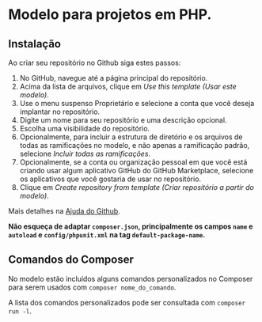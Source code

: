 # Modelo para projetos em PHP.

## Instalação

Ao criar seu repositório no Github siga estes passos:

1. No GitHub, navegue até a página principal do repositório.
2. Acima da lista de arquivos, clique em *Use this template (Usar este modelo)*.
3. Use o menu suspenso Proprietário e selecione a conta que você deseja implantar no repositório.
4. Digite um nome para seu repositório e uma descrição opcional.
5. Escolha uma visibilidade do repositório.
6. Opcionalmente, para incluir a estrutura de diretório e os arquivos de todas as ramificações no modelo, e não apenas a ramificação padrão, selecione *Incluir todas as ramificações*.
7. Opcionalmente, se a conta ou organização pessoal em que você está criando usar algum aplicativo GitHub do GitHub Marketplace, selecione os aplicativos que você gostaria de usar no repositório.
8. Clique em *Create repository from template (Criar repositório a partir do modelo)*.

Mais detalhes na [Ajuda do Github](https://help.github.com/pt/github/creating-cloning-and-archiving-repositories/creating-a-repository-from-a-template).


**Não esqueça de adaptar ```composer.json```, principalmente os campos ```name``` e ```autoload``` e ```config/phpunit.xml``` na tag ```default-package-name```.**


## Comandos do Composer

No modelo estão incluídos alguns comandos personalizados no Composer para serem usados com ```composer nome_do_comando```.

A lista dos comandos personalizados pode ser consultada com ```composer run -l```.